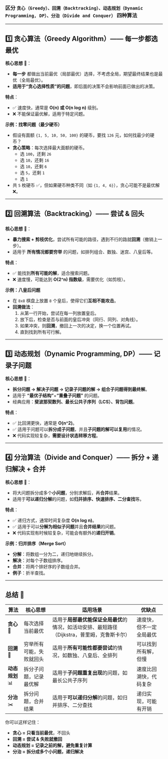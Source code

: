 ### 区分 `贪心（Greedy）、回溯（Backtracking）、动态规划（Dynamic Programming, DP）、分治（Divide and Conquer）` 四种算法

---

## **1️⃣ 贪心算法（Greedy Algorithm）—— 每一步都选最优**
**核心思想** 🧠：
- **每一步** 都做出当前最优（局部最优）选择，不考虑全局，期望最终结果也是最优（全局最优）。
- **适用于“贪心选择性质”的问题**，即后面的决策不会影响前面已做出的决策。

**特点**：
- ✅ 速度快，通常是 **O(n) 或 O(n log n)** 级别。  
- ❌ 不能保证最优解，适用于特定问题。  

**示例：找零问题（最少硬币）**
- 假设有面额 `{1, 5, 10, 50, 100}` 的硬币，要找 `126` 元，如何找最少的硬币？
- **贪心策略**：每次选择最大面额的硬币。
  - 选 `100`，还剩 `26`
  - 选 `10`，还剩 `16`
  - 选 `10`，还剩 `6`
  - 选 `5`，还剩 `1`
  - 选 `1`
- 共 `5` 枚硬币 ✅，但如果硬币种类不同（如 `{1, 4, 6}`），贪心可能不是最优解 ❌。

---

## **2️⃣ 回溯算法（Backtracking）—— 尝试 & 回头**
**核心思想** 🧠：
- **暴力搜索 + 剪枝优化**，尝试所有可能的路径，遇到不行的路就**回溯**（撤销上一步）。
- 适用于 **所有情况都要穷举** 的问题，如排列组合、数独、迷宫、八皇后等。

**特点**：
- ✅ 能找到**所有可能的解**，适合搜索问题。  
- ❌ 速度慢，可能达到 **O(2^n) 指数级**，需要优化（如剪枝）。  

**示例：八皇后问题**
- 在 `8x8` 棋盘上放置 `8` 个皇后，使得它们**互相不能攻击**。
- **回溯做法**：
  1. 从第一行开始，尝试在每一列放置皇后。
  2. 放下后，检查是否与前面的皇后冲突（同行、同列、对角线）。
  3. 如果冲突，则**回溯**，撤回上一次的决定，换一个位置再试。
  4. 直到找到所有可行解。

---

## **3️⃣ 动态规划（Dynamic Programming, DP）—— 记录子问题**
**核心思想** 🧠：
- **拆分问题 → 解决子问题 → 记录子问题的解 → 组合子问题得到最终解**。
- 适用于 **“最优子结构”**+**“重叠子问题”** 的问题。
- 经典应用：**斐波那契数列、最长公共子序列（LCS）、背包问题**。

**特点**：
- ✅ 比回溯更快，通常是 **O(n^2)**。  
- ✅ 适用于问题可以**拆分成子问题**，并且**子问题的解可以复用**的情况。  
- ❌ 代码实现较复杂，**需要设计状态转移方程**。

---

## **4️⃣ 分治算法（Divide and Conquer）—— 拆分 + 递归解决 + 合并**
**核心思想** 🧠：
- 将大问题拆分成多个**小问题**，分别求解后，再**合并**结果。
- 适用于**可以递归分解**的问题，如**归并排序、快速排序、二分查找**等。

**特点**：
- ✅ 递归方式，通常时间复杂度 **O(n log n)**。  
- ✅ 适用于可以**分解为相似子问题**并且**合并结果**的问题。  
- ❌ 代码实现有时候较复杂，可能会有额外的**递归开销**。  

**示例：归并排序（Merge Sort）**
- **分解**：将数组一分为二，递归地继续拆分。
- **解决**：对每个子数组排序。
- **合并**：将两个排好序的子数组合并。
- **例子**：折半查找。

---

## **总结 🎯**
| 算法          | 核心思想         | 适用场景                                                 | 优缺点          |
|-------------|--------------|------------------------------------------------------|--------------|
| **贪心** 🤔   | 每次选择当前最优     | 适用于**局部最优能保证全局最优**的情况，如活动安排、最短路径（Dijkstra，普里姆，克鲁斯卡尔） | 速度快，但不一定全局最优 |
| **回溯** 🔄   | 穷举所有可能，失败就回头 | 适用于**所有可能性都要尝试**的情况，如数独、八皇后、全排列                      | 可以找到所有解，但慢   |
| **动态规划** 📊 | 拆分子问题，记录最优解  | 适用于**子问题重复出现**的问题，如最长公共子序列                           | 速度比回溯快，代码复杂  |
| **分治** ✂️   | 拆分问题，合并结果    | 适用于**可以递归分解**的问题，如归并排序、二分查找                          | 递归实现，可能有开销   |

你可以这样记住：
- **贪心 = 只看当前最优**，不回头
- **回溯 = 尝试 & 失败就撤回**
- **动态规划 = 记录之前的解，避免重复计算**
- **分治 = 拆分成多个小问题，递归解决**

